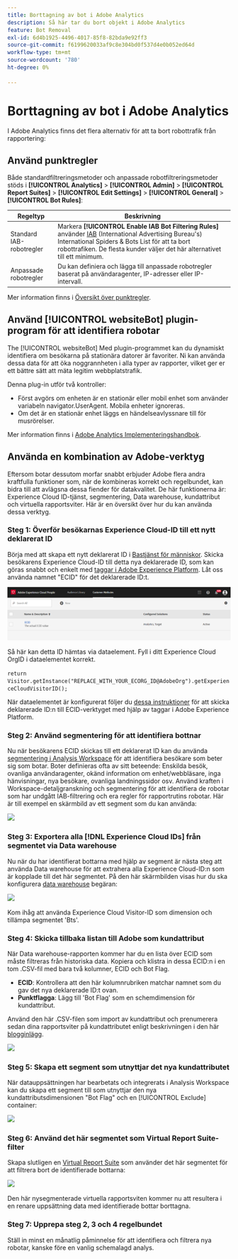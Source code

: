 ```yaml
---
title: Borttagning av bot i Adobe Analytics
description: Så här tar du bort objekt i Adobe Analytics
feature: Bot Removal
exl-id: 6d4b1925-4496-4017-85f8-82bda9e92ff3
source-git-commit: f6199620033af9c8e304bd0f537d4e0b052ed64d
workflow-type: tm+mt
source-wordcount: '780'
ht-degree: 0%

---
```


# Borttagning av bot i Adobe Analytics

I Adobe Analytics finns det flera alternativ för att ta bort robottrafik från rapportering:

## Använd punktregler

Både standardfiltreringsmetoder och anpassade robotfiltreringsmetoder stöds i **[!UICONTROL Analytics]** > **[!UICONTROL Admin]** > **[!UICONTROL Report Suites]** > **[!UICONTROL Edit Settings]** > **[!UICONTROL General]** > **[!UICONTROL Bot Rules]**:

| Regeltyp | Beskrivning |
|--- |--- |
| Standard IAB-robotregler | Markera **[!UICONTROL Enable IAB Bot Filtering Rules]** använder [IAB](https://www.iab.com/) (International Advertising Bureau&#39;s) International Spiders &amp; Bots List för att ta bort robottrafiken. De flesta kunder väljer det här alternativet till ett minimum. |
| Anpassade robotregler | Du kan definiera och lägga till anpassade robotregler baserat på användaragenter, IP-adresser eller IP-intervall. |

Mer information finns i [Översikt över punktregler](/help/admin/admin/bot-removal/bot-rules.md).

## Använd [!UICONTROL websiteBot] plugin-program för att identifiera robotar

The [!UICONTROL websiteBot] Med plugin-programmet kan du dynamiskt identifiera om besökarna på stationära datorer är favoriter. Ni kan använda dessa data för att öka noggrannheten i alla typer av rapporter, vilket ger er ett bättre sätt att mäta legitim webbplatstrafik.

Denna plug-in utför två kontroller:

* Först avgörs om enheten är en stationär eller mobil enhet som använder variabeln navigator.UserAgent. Mobila enheter ignoreras.
* Om det är en stationär enhet läggs en händelseavlyssnare till för musrörelser.

Mer information finns i [Adobe Analytics Implementeringshandbok](https://experienceleague.adobe.com/docs/analytics/implementation/vars/plugins/websitebot.html).

## Använda en kombination av Adobe-verktyg

Eftersom botar dessutom morfar snabbt erbjuder Adobe flera andra kraftfulla funktioner som, när de kombineras korrekt och regelbundet, kan bidra till att avlägsna dessa fiender för datakvalitet. De här funktionerna är: Experience Cloud ID-tjänst, segmentering, Data warehouse, kundattribut och virtuella rapportsviter. Här är en översikt över hur du kan använda dessa verktyg.

### Steg 1: Överför besökarnas Experience Cloud-ID till ett nytt deklarerat ID

Börja med att skapa ett nytt deklarerat ID i [Bastjänst för människor](https://experienceleague.adobe.com/docs/core-services/interface/audiences/audience-library.html). Skicka besökarens Experience Cloud-ID till detta nya deklarerade ID, som kan göras snabbt och enkelt med [taggar i Adobe Experience Platform](https://experienceleague.adobe.com/docs/experience-platform/tags/extensions/adobe/id-service/overview.html?lang=en). Låt oss använda namnet &quot;ECID&quot; för det deklarerade ID:t.

![](assets/bot-cust-attr-setup.png)

Så här kan detta ID hämtas via dataelement. Fyll i ditt Experience Cloud OrgID i dataelementet korrekt.

```return Visitor.getInstance("REPLACE_WITH_YOUR_ECORG_ID@AdobeOrg").getExperienceCloudVisitorID();```

När dataelementet är konfigurerat följer du [dessa instruktioner](https://experienceleague.adobe.com/docs/experience-platform/tags/extensions/adobe/id-service/overview.html?lang=en) för att skicka deklarerade ID:n till ECID-verktyget med hjälp av taggar i Adobe Experience Platform.

### Steg 2: Använd segmentering för att identifiera bottnar

Nu när besökarens ECID skickas till ett deklarerat ID kan du använda [segmentering i Analysis Workspace](https://experienceleague.adobe.com/docs/analytics/analyze/analysis-workspace/components/segments/t-freeform-project-segment.html) för att identifiera besökare som beter sig som botar. Boter definieras ofta av sitt beteende: Enskilda besök, ovanliga användaragenter, okänd information om enhet/webbläsare, inga hänvisningar, nya besökare, ovanliga landningssidor osv. Använd kraften i Workspace-detaljgranskning och segmentering för att identifiera de robotar som har undgått IAB-filtrering och era regler för rapportrutins robotar. Här är till exempel en skärmbild av ett segment som du kan använda:

![](assets/bot-filter-seg1.png)

### Steg 3: Exportera alla [!DNL Experience Cloud IDs] från segmentet via Data warehouse

Nu när du har identifierat bottarna med hjälp av segment är nästa steg att använda Data warehouse för att extrahera alla Experience Cloud-ID:n som är kopplade till det här segmentet. På den här skärmbilden visas hur du ska konfigurera [data warehouse](/help/export/data-warehouse/data-warehouse.md) begäran:

![](assets/bot-dwh-3.png)

Kom ihåg att använda Experience Cloud Visitor-ID som dimension och tillämpa segmentet &#39;Bts&#39;.

### Steg 4: Skicka tillbaka listan till Adobe som kundattribut

När Data warehouse-rapporten kommer har du en lista över ECID som måste filtreras från historiska data. Kopiera och klistra in dessa ECID:n i en tom .CSV-fil med bara två kolumner, ECID och Bot Flag.

* **ECID**: Kontrollera att den här kolumnrubriken matchar namnet som du gav det nya deklarerade ID:t ovan.
* **Punktflagga**: Lägg till &#39;Bot Flag&#39; som en schemdimension för kundattribut.

Använd den här .CSV-filen som import av kundattribut och prenumerera sedan dina rapportsviter på kundattributet enligt beskrivningen i den här [blogginlägg](https://theblog.adobe.com/link-digital-behavior-customers).

![](assets/bot-csv-4.png)

### Steg 5: Skapa ett segment som utnyttjar det nya kundattributet

När datauppsättningen har bearbetats och integrerats i Analysis Workspace kan du skapa ett segment till som utnyttjar den nya kundattributsdimensionen &quot;Bot Flag&quot; och en [!UICONTROL Exclude] container:

![](assets/bot-filter-seg2.png)

### Steg 6: Använd det här segmentet som Virtual Report Suite-filter

Skapa slutligen en [Virtual Report Suite](/help/components/vrs/vrs-about.md) som använder det här segmentet för att filtrera bort de identifierade bottarna:

![](assets/bot-vrs.png)

Den här nysegmenterade virtuella rapportsviten kommer nu att resultera i en renare uppsättning data med identifierade bottar borttagna.

### Steg 7: Upprepa steg 2, 3 och 4 regelbundet

Ställ in minst en månatlig påminnelse för att identifiera och filtrera nya robotar, kanske före en vanlig schemalagd analys.
